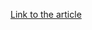 [Link to the article](https://cybersecuritynews.com/hackers-stolen-millions-of-dollars-from-ebt-accounts/)
